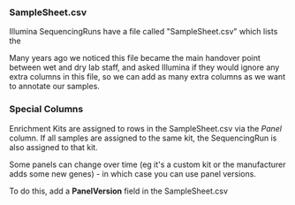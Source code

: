 ### SampleSheet.csv

Illumina SequencingRuns have a file called "SampleSheet.csv" which lists the 

Many years ago we noticed this file became the main handover point between wet and dry lab staff, and asked Illumina
if they would ignore any extra columns in this file, so we can add as many extra columns as we want to annotate our samples.      

### Special Columns

Enrichment Kits are assigned to rows in the SampleSheet.csv via the *Panel* column. If all samples are assigned to the same kit, the SequencingRun is also assigned to that kit. 

Some panels can change over time (eg it's a custom kit or the manufacturer adds some new genes) - in which case you can use panel versions.

To do this, add a **PanelVersion** field in the SampleSheet.csv
